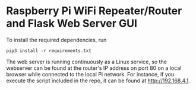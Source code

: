 # Raspberry Pi WiFi Repeater/Router and Flask Web Server GUI

To install the required dependencies, run
```
pip3 install -r requirements.txt
```

The web server is running continuously as a Linux service, so the webserver can be found at the router's IP address on port 80 on a local browser while connected to the local Pi network. For instance, if you execute the script included in the repo, it can be found at http://192.168.4.1.